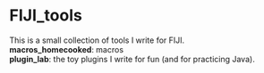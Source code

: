 # FIJI_tools
This is a small collection of tools I write for FIJI.  
**macros_homecooked**: macros    
**plugin_lab**: the toy plugins I write for fun (and for practicing Java). 
